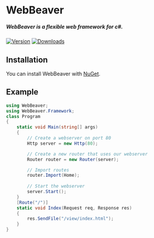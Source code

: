 # WebBeaver
##### WebBeaver is a flexible web framework for c#.
[![Version](https://img.shields.io/nuget/v/WebBeaver)](https://www.nuget.org/packages/WebBeaver)
[![Downloads](https://img.shields.io/nuget/dt/WebBeaver)](https://www.nuget.org/packages/WebBeaver)

## Installation

You can install WebBeaver with [NuGet](https://www.nuget.org/packages/WebBeaver).

## Example
```cs
using WebBeaver;
using WebBeaver.Framework;
class Program
{
	static void Main(string[] args)
	{
		// Create a webserver on port 80
		Http server = new Http(80);

		// Create a new router that uses our webserver
		Router router = new Router(server);

		// Import routes
		router.Import(Home);
		
		// Start the webserver
		server.Start();
	}
	[Route("/")]
	static void Index(Request req, Response res)
	{
		res.SendFile("/view/index.html");
	}
}
```
